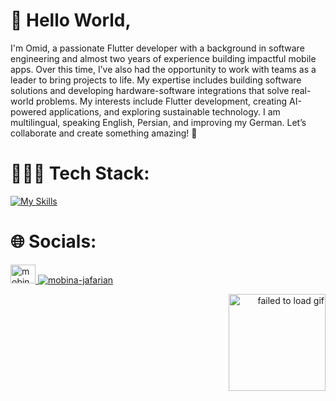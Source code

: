 # 👋 Hello World,
I'm Omid, a passionate Flutter developer with a background in software engineering and almost two years of experience building impactful mobile apps. Over this time, I’ve also had the opportunity to work with teams as a leader to bring projects to life. My expertise includes building software solutions and developing hardware-software integrations that solve real-world problems. My interests include Flutter development, creating AI-powered applications, and exploring sustainable technology. I am multilingual, speaking English, Persian, and improving my German. Let’s collaborate and create something amazing! 🚀

# 👨🏻‍💻 Tech Stack:
[![My Skills](https://skillicons.dev/icons?i=dart,flutter,git,vscode,androidstudio,figma,ai,&perline=5)](https://skillicons.dev)

# 🌐 Socials:
<p>
  <a href="https://www.linkedin.com/in/omidrabiei/" target="blank">
    <img src="https://raw.githubusercontent.com/rahuldkjain/github-profile-readme-generator/master/src/images/icons/Social/linked-in-alt.svg" alt="mobina-jafarian" height="30" width="40" />
  </a>
  <a href="https://t.me/itsomitt" target="blank">
    <img src="https://img.icons8.com/fluency/48/null/telegram-app.png" alt="mobina-jafarian" />
  </a>
</p>
</div>

<P align="right"><img src="https://media0.giphy.com/media/v1.Y2lkPTc5MGI3NjExNnEzbWQ2dHVzaDdkdWJkbTBvM3pqMGdjMzYzd3NvcXRuOG80aTFobSZlcD12MV9pbnRlcm5hbF9naWZfYnlfaWQmY3Q9Zw/rrLt0FcGrDeBq/giphy.gif" height="155" alt="failed to load gif" />
